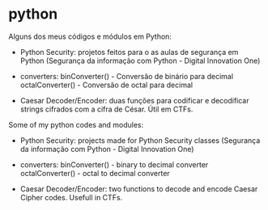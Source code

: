 # python

Alguns dos meus códigos e módulos em Python:


 - Python Security: projetos feitos para o as aulas de segurança em Python (Segurança da informação com
Python - Digital Innovation One)
 
 - converters: binConverter() - Conversão de binário para decimal
             octalConverter() - Conversão de octal para decimal
 
 - Caesar Decoder/Encoder: duas funções para codificar e decodificar strings cifrados com a cifra de César. Útil em CTFs. 



 Some of my python codes and modules:


 - Python Security: projects made for Python Security classes (Segurança da informação com
Python - Digital Innovation One)
 
 - converters: binConverter() - binary to decimal converter
             octalConverter() - octal to decimal converter
 
 - Caesar Decoder/Encoder: two functions to decode and encode Caesar Cipher codes. Usefull in CTFs.
 
 
